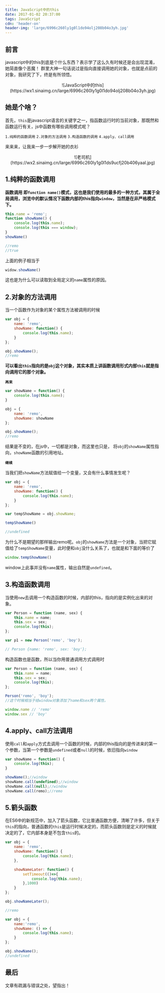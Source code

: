 ```yaml
---
title: JavaScript中的this
date: 2017-01-02 20:37:00
tags: JavaScript
cdn: 'header-on'
header-img: 'large/6996c260ly1g0l1do94olj208b04o3yh.jpg'
---
```


## 前言

javascript中的this到底是个什么东西？表示学了这么久有时候还是会出现混淆，她简直像个恶魔！
群里大神一句话说过是指向直接调用她的对象，也就是点前的对象，我研究了下，终是有所领悟。
<center>![JavaScript中的this](https://wx1.sinaimg.cn/large/6996c260ly1g0l1do94olj208b04o3yh.jpg)</center>


## 她是个啥？
首先，`this`是javascript语言的关键字之一，指函数运行时的当前对象，那既然和函数运行有关，js中函数有哪些调用模式呢？

`1.纯粹的函数调用`
`2.对象的方法调用`
`3.构造函数的调用`
`4.apply、call调用`

来来来，让我来一步一步解开她的衣衫
<center>![老司机](https://wx2.sinaimg.cn/large/6996c260ly1g0l1ds9ucfj20b406yaal.jpg)</center>
<!-- more -->

## 1.纯粹的函数调用

**函数调用 即`function name()`模式，这也是我们使用的最多的一种方式，其属于全局调用，浏览中的默认情况下函数内部的this指向`window`，当然是在非严格模式下。**

```javascript
this.name = 'remo';
function showName() {
	console.log(this.name);
	console.log(this === window);
}
showName()

//remo
//true
```
上面的例子相当于

```javascript
widow.showName()
```

这也是为什么可以读取到全局定义的`name`属性的原因。

## 2.对象的方法调用

当一个函数作为对象的某个属性方法被调用的时候

```javascript
var obj = {
	name: 'remo',
	showName: function() {
		console.log(this.name);
	}
};

obj.showName();
//remo
```

**可以看出`this`指向的是`obj`这个对象，其实本质上讲函数调用形式内部`this`就是指向调用它的那个对象。**

**`再来`**

```javascript
var showName = function() {
	console.log(this.name);
}

obj = {
	name: 'remo',
	showName: showName
};

obj.showName();
//remo
```

结果是不变的，在js中，一切都是对象，而这里也只是， 将`obj`的`showName`属性指向，`showName`函数的引用地址。

**`继续`**

当我们把`showName`方法赋值给一个变量，又会有什么事情发生呢？

```javascript
var obj = {
	name: 'remo',
	showName: function() {
		console.log(this.name);
	}
};

var tempShowName = obj.showName;

tempShowName()

//undefined
```

为什么不是期望的那样输出remo呢。`obj`的`showName`方法是一个对象，当把它赋值给了`tempShowName`变量，此时便和`obj`没什么关系了，也就是和下面的等价了

```javascript
window.tempShowName()
```

window上此事并没有`name`属性，输出自然是`undefined`。


## 3.构造函数调用

当使用`new`去调用一个构造函数的时候，内部的this，指向的是实例化出来的对象。

```javascript
var Person = function (name, sex) {
    this.name = name;
    this.sex = sex;
    console.log(this);
};

var p1 = new Person('remo', 'boy');

// Person {name: 'remo', sex: 'boy'};
```

构造函数也是函数，所以当你用普通调用方式调用时

```javascript
var Person = function (name, sex) {
    this.name = name;
    this.sex = sex;
    console.log(this);
};

Person('remo', 'boy');
//这个时候相当于给window对象添加了name和sex两个属性。

window.name // 'remo'
window.sex // 'boy'
```

## 4.apply、call方法调用

使用`call`和`apply`方式去调用一个函数的时候，内部的this指向的是传进来的第一个参数，当第一个参数是`undefined`或者`null`的时候，依旧指向`window`

```javascript
var showName = function() {
	console.log(this);
}

showName();//window
showName.call(undefined);//window
showName.call(null);//window
showName.call(remo);//remo
```

## 5.箭头函数

在ES6中的新规范中，加入了箭头函数，它比普通函数方便，清晰了许多，但关于`this`的指向，普通函数的`this`是运行时候决定的，而箭头函数则是定义的时候就决定的了，它内部本身是不包含`this`的。

```javascript
var obj = {
	name: 'remo',
	showName: function() {
		console.log(this.name);
	},

	showNameLater: function() {
		setTimeout(()=>{
			console.log(this.name);
		},1000)
	}
};

obj.showNameLater();

//remo
```

```javascript
var obj = {
	name:'remo',
	showName: () => {
		console.log(this.name);
	}
};

obj.showName();
//undefined
```

## 最后
文章有疏漏与错误之处，望指出！